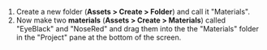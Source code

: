 1. Create a new folder (**Assets > Create > Folder**) and call it "Materials".
2. Now make two **materials** (**Assets > Create > Materials**) called "EyeBlack" and "NoseRed" and drag them into the the "Materials" folder in the "Project" pane at the bottom of the screen.